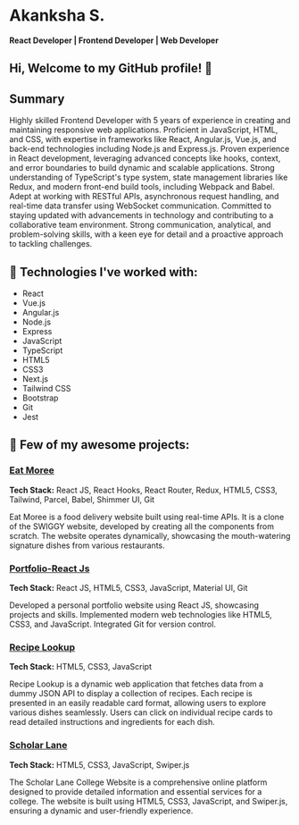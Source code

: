 # Akanksha S.

**React Developer | Frontend Developer | Web Developer**

## Hi, Welcome to my GitHub profile! 👋
## Summary

Highly skilled Frontend Developer with 5 years of experience in creating and maintaining responsive web applications. Proficient in JavaScript, HTML, and CSS, with expertise in frameworks like React, Angular.js, Vue.js, and back-end technologies including Node.js and Express.js. Proven experience in React development, leveraging advanced concepts like hooks, context, and error boundaries to build dynamic and scalable applications. Strong understanding of TypeScript's type system, state management libraries like Redux, and modern front-end build tools, including Webpack and Babel. Adept at working with RESTful APIs, asynchronous request handling, and real-time data transfer using WebSocket communication. Committed to staying updated with advancements in technology and contributing to a collaborative team environment. Strong communication, analytical, and problem-solving skills, with a keen eye for detail and a proactive approach to tackling challenges.

## 🌟 Technologies I've worked with:

- React
- Vue.js
- Angular.js
- Node.js
- Express
- JavaScript
- TypeScript
- HTML5
- CSS3
- Next.js
- Tailwind CSS
- Bootstrap
- Git
- Jest

## 🎊 Few of my awesome projects:

### [Eat Moree](https://eat-moree.vercel.app/)
**Tech Stack:** React JS, React Hooks, React Router, Redux, HTML5, CSS3, Tailwind, Parcel, Babel, Shimmer UI, Git

Eat Moree is a food delivery website built using real-time APIs. It is a clone of the SWIGGY website, developed by creating all the components from scratch. The website operates dynamically, showcasing the mouth-watering signature dishes from various restaurants.

### [Portfolio-React Js](https://portfolio12-alpha.vercel.app/)
**Tech Stack:** React JS, HTML5, CSS3, JavaScript, Material UI, Git

Developed a personal portfolio website using React JS, showcasing projects and skills. Implemented modern web technologies like HTML5, CSS3, and JavaScript. Integrated Git for version control.

### [Recipe Lookup](https://recipe-lookup-nu.vercel.app/)
**Tech Stack:** HTML5, CSS3, JavaScript

Recipe Lookup is a dynamic web application that fetches data from a dummy JSON API to display a collection of recipes. Each recipe is presented in an easily readable card format, allowing users to explore various dishes seamlessly. Users can click on individual recipe cards to read detailed instructions and ingredients for each dish.

### [Scholar Lane](https://scholar-lane.vercel.app/)
**Tech Stack:** HTML5, CSS3, JavaScript, Swiper.js

The Scholar Lane College Website is a comprehensive online platform designed to provide detailed information and essential services for a college. The website is built using HTML5, CSS3, JavaScript, and Swiper.js, ensuring a dynamic and user-friendly experience.



